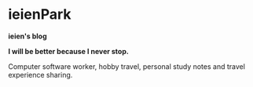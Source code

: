 # ieienPark

**ieien's blog**

**I will be better because I never stop.**<br>

Computer software worker, hobby travel, personal study notes and travel experience sharing.